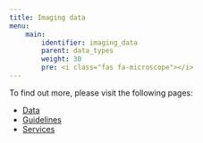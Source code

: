 ```yaml
---
title: Imaging data
menu:
    main:
        identifier: imaging_data
        parent: data_types
        weight: 30
        pre: <i class="fas fa-microscope"></i>
---
```


To find out more, please visit the following pages:

* [Data](data)
* [Guidelines](guidelines)
* [Services](services)

